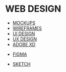 # WEB DESIGN

- [MOCKUPS](../../../../../LEVEL-6/ART-%26-DESIGN/DESIGN/GRAPHIC-DESIGN/INTERFACE-DESIGN/WEB-DESIGN/MOCKUPS.md)
- [WIREFRAMES](../../../../../LEVEL-6/ART-%26-DESIGN/DESIGN/GRAPHIC-DESIGN/INTERFACE-DESIGN/WEB-DESIGN/WIREFRAMES.md)
- [UI DESIGN](../../../../../LEVEL-6/ART-%26-DESIGN/DESIGN/GRAPHIC-DESIGN/INTERFACE-DESIGN/WEB-DESIGN/UI-DESIGN.md)
- [UX DESIGN](../../../../../LEVEL-6/ART-%26-DESIGN/DESIGN/GRAPHIC-DESIGN/INTERFACE-DESIGN/WEB-DESIGN/UX-DESIGN.md)
- [ADOBE XD](../../../../../LEVEL-6/ART-%26-DESIGN/DESIGN/GRAPHIC-DESIGN/INTERFACE-DESIGN/WEB-DESIGN/ADOBE-XD.md)
<!-- https://www.adobe.com/uk/creativecloud.html -->
<!-- https://en.wikipedia.org/wiki/Adobe_XD -->
- [FIGMA](../../../../../LEVEL-6/ART-%26-DESIGN/DESIGN/GRAPHIC-DESIGN/INTERFACE-DESIGN/WEB-DESIGN/FIGMA.md)
<!-- https://www.figma.com/ -->
- [SKETCH](../../../../../LEVEL-6/ART-%26-DESIGN/DESIGN/GRAPHIC-DESIGN/INTERFACE-DESIGN/WEB-DESIGN/SKETCH.md)
<!-- https://www.sketch.com/ -->